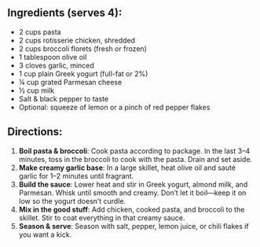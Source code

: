 ## Ingredients (serves 4):

- 2 cups pasta
- 2 cups rotisserie chicken, shredded
- 2 cups broccoli florets (fresh or frozen)
- 1 tablespoon olive oil
- 3 cloves garlic, minced
- 1 cup plain Greek yogurt (full-fat or 2%)
- ¼ cup grated Parmesan cheese
- ½ cup milk
- Salt & black pepper to taste
- Optional: squeeze of lemon or a pinch of red pepper flakes
## Directions:

1. **Boil pasta & broccoli**: Cook pasta according to package. In the last 3–4 minutes, toss in the broccoli to cook with the pasta. Drain and set aside.
2. **Make creamy garlic base**: In a large skillet, heat olive oil and sauté garlic for 1–2 minutes until fragrant.
3. **Build the sauce**: Lower heat and stir in Greek yogurt, almond milk, and Parmesan. Whisk until smooth and creamy. Don’t let it boil—keep it on low so the yogurt doesn’t curdle.
4. **Mix in the good stuff**: Add chicken, cooked pasta, and broccoli to the skillet. Stir to coat everything in that creamy sauce.
5. **Season & serve**: Season with salt, pepper, lemon juice, or chili flakes if you want a kick.